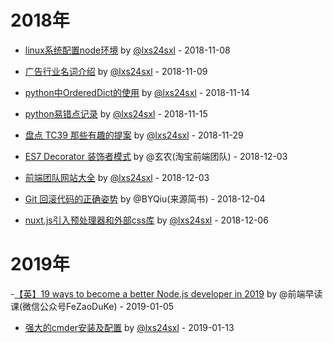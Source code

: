 # 2018年

- [linux系统配置node环境](https://github.com/lxs24sxl/article/blob/master/linux%E7%B3%BB%E7%BB%9F%E9%85%8D%E7%BD%AEnode%E7%8E%AF%E5%A2%83.md) by [@lxs24sxl](https://github.com/lxs24sxl) - 2018-11-08


- [广告行业名词介绍](https://github.com/lxs24sxl/article/blob/master/%E8%A1%8C%E4%B8%9A%E5%90%8D%E8%AF%8D%E4%BB%8B%E7%BB%8D.md) by [@lxs24sxl](https://github.com/lxs24sxl) - 2018-11-09


- [python中OrderedDict的使用](https://github.com/lxs24sxl/article/blob/master/python%E4%B8%ADOrderedDict%E7%9A%84%E4%BD%BF%E7%94%A8.md) by [@lxs24sxl](https://github.com/lxs24sxl) - 2018-11-14

- [python易错点记录](https://github.com/lxs24sxl/article/blob/master/python%E6%98%93%E9%94%99%E7%82%B9%E8%AE%B0%E5%BD%95.md) by [@lxs24sxl](https://github.com/lxs24sxl) - 2018-11-15

- [盘点 TC39 那些有趣的提案](https://github.com/lxs24sxl/article/blob/master/%E7%9B%98%E7%82%B9TC39%E9%82%A3%E4%BA%9B%E6%9C%89%E8%B6%A3%E7%9A%84%E6%8F%90%E6%A1%88.md) by [@lxs24sxl](https://github.com/lxs24sxl) - 2018-11-29

- [ES7 Decorator 装饰者模式](http://taobaofed.org/blog/2015/11/16/es7-decorator/) by @玄农(淘宝前端团队) - 2018-12-03

- [前端团队网站大全](https://github.com/lxs24sxl/article/blob/master/%E5%89%8D%E7%AB%AF%E5%9B%A2%E9%98%9F%E7%BD%91%E7%AB%99%E5%A4%A7%E5%85%A8.md) by [@lxs24sxl](https://github.com/lxs24sxl) - 2018-12-03

- [Git 回滚代码的正确姿势](https://www.jianshu.com/p/f7451177476a) by @BYQiu(来源简书) - 2018-12-04

- [nuxt.js引入预处理器和外部css库](https://github.com/lxs24sxl/article/blob/master/nuxt.js%E5%BC%95%E5%85%A5%E9%A2%84%E5%A4%84%E7%90%86%E5%99%A8%E5%92%8C%E5%A4%96%E9%83%A8css%E5%BA%93.md) by [@lxs24sxl](https://github.com/lxs24sxl) - 2018-12-06

# 2019年

-[【英】19 ways to become a better Node.js developer in 2019](https://mp.weixin.qq.com/s/vraduYdTRfnZRrUxV48NBw) by @前端早读课(微信公众号FeZaoDuKe) - 2019-01-05

- [强大的cmder安装及配置](https://github.com/lxs24sxl/article/blob/master/%E5%BC%BA%E5%A4%A7%E7%9A%84cmder%E5%AE%89%E8%A3%85%E5%8F%8A%E9%85%8D%E7%BD%AE.md) by [@lxs24sxl](https://github.com/lxs24sxl) - 2019-01-13

